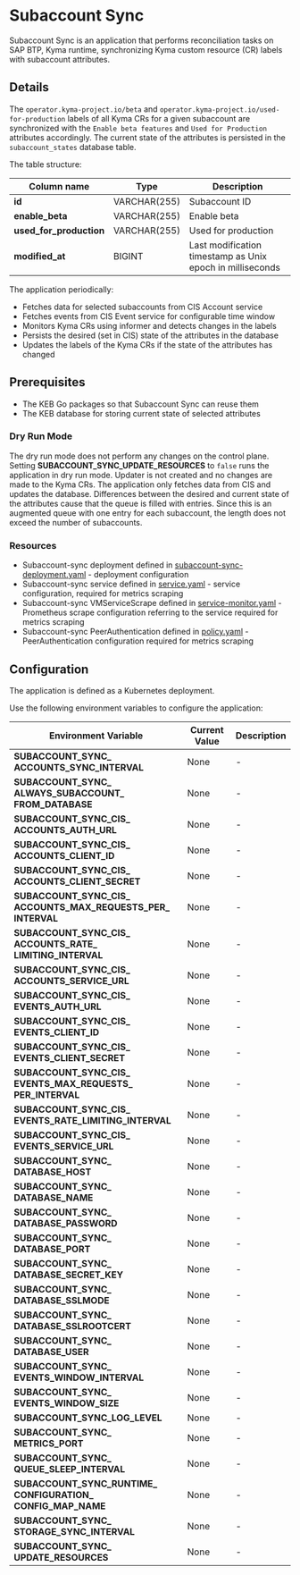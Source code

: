 # Subaccount Sync

Subaccount Sync is an application that performs reconciliation tasks on SAP BTP, Kyma runtime, synchronizing Kyma custom
resource (CR) labels with subaccount attributes.

## Details

The `operator.kyma-project.io/beta` and `operator.kyma-project.io/used-for-production` labels of all Kyma CRs for a given subaccount are synchronized 
with the `Enable beta features` and `Used for Production` attributes accordingly.
The current state of the attributes is persisted in the `subaccount_states` database table.

The table structure:

| Column name             | Type         | Description                                               |
|-------------------------|--------------|-----------------------------------------------------------|
| **id**                  | VARCHAR(255) | Subaccount ID                                             |
| **enable_beta**         | VARCHAR(255) | Enable beta                                               |
| **used_for_production** | VARCHAR(255) | Used for production                                       |
| **modified_at**         | BIGINT       | Last modification timestamp as Unix epoch in milliseconds |

The application periodically:

* Fetches data for selected subaccounts from CIS Account service
* Fetches events from CIS Event service for configurable time window
* Monitors Kyma CRs using informer and detects changes in the labels
* Persists the desired (set in CIS) state of the attributes in the database
* Updates the labels of the Kyma CRs if the state of the attributes has changed

## Prerequisites

* The KEB Go packages so that Subaccount Sync can reuse them
* The KEB database for storing current state of selected attributes
### Dry Run Mode

The dry run mode does not perform any changes on the control plane. Setting **SUBACCOUNT_SYNC_UPDATE_RESOURCES** to `false` runs the application in dry run mode.
Updater is not created and no changes are made to the Kyma CRs. The application only fetches
data from CIS and updates the database.
Differences between the desired and current state of the attributes cause that the queue is filled with entries.
Since this is an augmented queue with one entry for each subaccount, the length does not exceed the number of subaccounts.

### Resources

* Subaccount-sync deployment defined in [subaccount-sync-deployment.yaml](../../resources/keb/templates/subaccount-sync-deployment.yaml) - deployment configuration
* Subaccount-sync service defined in [service.yaml](../../resources/keb/templates/service.yaml) - service configuration, required for metrics scraping
* Subaccount-sync VMServiceScrape defined in [service-monitor.yaml](../../resources/keb/templates/service-monitor.yaml) - Prometheus scrape configuration referring to the service required for metrics scraping
* Subaccount-sync PeerAuthentication defined in [policy.yaml](../../resources/keb/templates/policy.yaml) - PeerAuthentication configuration required for metrics scraping

## Configuration

The application is defined as a Kubernetes deployment.

Use the following environment variables to configure the application:

| Environment Variable | Current Value | Description |
|---------------------|------------------------------|---------------------------------------------------------------|
| **SUBACCOUNT_SYNC_&#x200b;ACCOUNTS_SYNC_&#x200b;INTERVAL** | None | - |
| **SUBACCOUNT_SYNC_&#x200b;ALWAYS_SUBACCOUNT_&#x200b;FROM_DATABASE** | None | - |
| **SUBACCOUNT_SYNC_CIS_&#x200b;ACCOUNTS_AUTH_URL** | None | - |
| **SUBACCOUNT_SYNC_CIS_&#x200b;ACCOUNTS_CLIENT_ID** | None | - |
| **SUBACCOUNT_SYNC_CIS_&#x200b;ACCOUNTS_CLIENT_&#x200b;SECRET** | None | - |
| **SUBACCOUNT_SYNC_CIS_&#x200b;ACCOUNTS_MAX_&#x200b;REQUESTS_PER_&#x200b;INTERVAL** | None | - |
| **SUBACCOUNT_SYNC_CIS_&#x200b;ACCOUNTS_RATE_&#x200b;LIMITING_INTERVAL** | None | - |
| **SUBACCOUNT_SYNC_CIS_&#x200b;ACCOUNTS_SERVICE_URL** | None | - |
| **SUBACCOUNT_SYNC_CIS_&#x200b;EVENTS_AUTH_URL** | None | - |
| **SUBACCOUNT_SYNC_CIS_&#x200b;EVENTS_CLIENT_ID** | None | - |
| **SUBACCOUNT_SYNC_CIS_&#x200b;EVENTS_CLIENT_SECRET** | None | - |
| **SUBACCOUNT_SYNC_CIS_&#x200b;EVENTS_MAX_REQUESTS_&#x200b;PER_INTERVAL** | None | - |
| **SUBACCOUNT_SYNC_CIS_&#x200b;EVENTS_RATE_&#x200b;LIMITING_INTERVAL** | None | - |
| **SUBACCOUNT_SYNC_CIS_&#x200b;EVENTS_SERVICE_URL** | None | - |
| **SUBACCOUNT_SYNC_&#x200b;DATABASE_HOST** | None | - |
| **SUBACCOUNT_SYNC_&#x200b;DATABASE_NAME** | None | - |
| **SUBACCOUNT_SYNC_&#x200b;DATABASE_PASSWORD** | None | - |
| **SUBACCOUNT_SYNC_&#x200b;DATABASE_PORT** | None | - |
| **SUBACCOUNT_SYNC_&#x200b;DATABASE_SECRET_KEY** | None | - |
| **SUBACCOUNT_SYNC_&#x200b;DATABASE_SSLMODE** | None | - |
| **SUBACCOUNT_SYNC_&#x200b;DATABASE_SSLROOTCERT** | None | - |
| **SUBACCOUNT_SYNC_&#x200b;DATABASE_USER** | None | - |
| **SUBACCOUNT_SYNC_&#x200b;EVENTS_WINDOW_&#x200b;INTERVAL** | None | - |
| **SUBACCOUNT_SYNC_&#x200b;EVENTS_WINDOW_SIZE** | None | - |
| **SUBACCOUNT_SYNC_LOG_&#x200b;LEVEL** | None | - |
| **SUBACCOUNT_SYNC_&#x200b;METRICS_PORT** | None | - |
| **SUBACCOUNT_SYNC_&#x200b;QUEUE_SLEEP_INTERVAL** | None | - |
| **SUBACCOUNT_SYNC_&#x200b;RUNTIME_&#x200b;CONFIGURATION_&#x200b;CONFIG_MAP_NAME** | None | - |
| **SUBACCOUNT_SYNC_&#x200b;STORAGE_SYNC_&#x200b;INTERVAL** | None | - |
| **SUBACCOUNT_SYNC_&#x200b;UPDATE_RESOURCES** | None | - |
